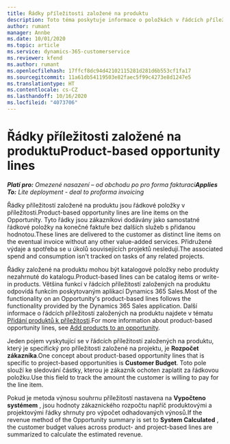 ```yaml
---
title: Řádky příležitosti založené na produktu
description: Toto téma poskytuje informace o položkách v řádcích příležitostí založených na produktu v aplikaci Project Operations.
author: rumant
manager: Annbe
ms.date: 10/01/2020
ms.topic: article
ms.service: dynamics-365-customerservice
ms.reviewer: kfend
ms.author: rumant
ms.openlocfilehash: 17ffcf8dc94d42102115281d281d6b553cf1fa17
ms.sourcegitcommit: 11a61db54119503e82faec5f99c4273e8d1247e5
ms.translationtype: HT
ms.contentlocale: cs-CZ
ms.lasthandoff: 10/16/2020
ms.locfileid: "4073706"
---
```

# <a name="product-based-opportunity-lines"></a><span data-ttu-id="f8918-103">Řádky příležitosti založené na produktu</span><span class="sxs-lookup"><span data-stu-id="f8918-103">Product-based opportunity lines</span></span>

<span data-ttu-id="f8918-104">_**Platí pro:** Omezené nasazení – od obchodu po pro forma fakturaci_</span><span class="sxs-lookup"><span data-stu-id="f8918-104">_**Applies To:** Lite deployment - deal to proforma invoicing_</span></span>

<span data-ttu-id="f8918-105">Řádky příležitostí založené na produktu jsou řádkové položky v příležitosti.</span><span class="sxs-lookup"><span data-stu-id="f8918-105">Product-based opportunity lines are line items on the Opportunity.</span></span> <span data-ttu-id="f8918-106">Tyto řádky jsou zákazníkovi dodávány jako samostatné řádkové položky na konečné faktuře bez dalších služeb s přidanou hodnotou.</span><span class="sxs-lookup"><span data-stu-id="f8918-106">These lines are delivered to the customer as distinct line items on the eventual invoice without any other value-added services.</span></span> <span data-ttu-id="f8918-107">Přidružené výdaje a spotřeba se u úkolů souvisejících projektů nesledují.</span><span class="sxs-lookup"><span data-stu-id="f8918-107">The associated spend and consumption isn't tracked on tasks of any related projects.</span></span>

<span data-ttu-id="f8918-108">Řádky založené na produktu mohou být katalogové položky nebo produkty nezahrnuté do katalogu.</span><span class="sxs-lookup"><span data-stu-id="f8918-108">Product-based lines can be catalog items or write-in products.</span></span> <span data-ttu-id="f8918-109">Většina funkcí v řádcích příležitostí založených na produktu odpovídá funkcím poskytovaným aplikací Dynamics 365 Sales.</span><span class="sxs-lookup"><span data-stu-id="f8918-109">Most of the functionality on an Opportunity's product-based lines follows the functionality provided by the Dynamics 365 Sales application.</span></span> <span data-ttu-id="f8918-110">Další informace o řádcích příležitostí založených na produktu najdete v tématu [Přidání produktů k příležitosti](https://docs.microsoft.com/dynamics365/sales-enterprise/add-products-opportunity).</span><span class="sxs-lookup"><span data-stu-id="f8918-110">For more information about product-based opportunity lines, see [Add products to an opportunity](https://docs.microsoft.com/dynamics365/sales-enterprise/add-products-opportunity).</span></span>

<span data-ttu-id="f8918-111">Jeden pojem vyskytující se v řádcích příležitostí založených na produktu, který je specifický pro příležitosti založené na projektu, je **Rozpočet zákazníka**.</span><span class="sxs-lookup"><span data-stu-id="f8918-111">One concept about product-based opportunity lines that is specific to project-based opportunities is **Customer Budget**.</span></span> <span data-ttu-id="f8918-112">Toto pole slouží ke sledování částky, kterou je zákazník ochoten zaplatit za řádkovou položku.</span><span class="sxs-lookup"><span data-stu-id="f8918-112">Use this field to track the amount the customer is willing to pay for the line item.</span></span>

<span data-ttu-id="f8918-113">Pokud je metoda výnosu souhrnu příležitostí nastavena na **Vypočteno systémem** , jsou hodnoty zákaznického rozpočtu napříč produktovými a projektovými řádky shrnuty pro výpočet odhadovaných výnosů.</span><span class="sxs-lookup"><span data-stu-id="f8918-113">If the revenue method of the Opportunity summary is set to **System Calculated** , the customer budget values across product- and project-based lines are summarized to calculate the estimated revenue.</span></span>
